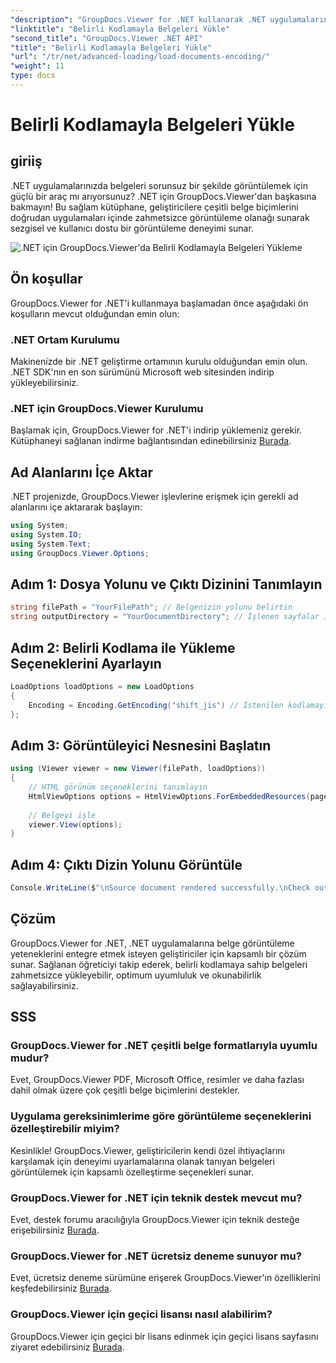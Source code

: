 ```yaml
---
"description": "GroupDocs.Viewer for .NET kullanarak .NET uygulamalarınızı kusursuz belge görüntülemeyle geliştirin. Belgeleri belirli kodlamayla zahmetsizce yükleyin ve görüntüleme deneyimini özelleştirin."
"linktitle": "Belirli Kodlamayla Belgeleri Yükle"
"second_title": "GroupDocs.Viewer .NET API"
"title": "Belirli Kodlamayla Belgeleri Yükle"
"url": "/tr/net/advanced-loading/load-documents-encoding/"
"weight": 11
type: docs
---
```

# Belirli Kodlamayla Belgeleri Yükle

## giriiş
.NET uygulamalarınızda belgeleri sorunsuz bir şekilde görüntülemek için güçlü bir araç mı arıyorsunuz? .NET için GroupDocs.Viewer'dan başkasına bakmayın! Bu sağlam kütüphane, geliştiricilere çeşitli belge biçimlerini doğrudan uygulamaları içinde zahmetsizce görüntüleme olanağı sunarak sezgisel ve kullanıcı dostu bir görüntüleme deneyimi sunar.

![.NET için GroupDocs.Viewer'da Belirli Kodlamayla Belgeleri Yükleme](/viewer/advanced-loading/load-documents-specific-encoding-img.png)

## Ön koşullar
GroupDocs.Viewer for .NET'i kullanmaya başlamadan önce aşağıdaki ön koşulların mevcut olduğundan emin olun:
### .NET Ortam Kurulumu
Makinenizde bir .NET geliştirme ortamının kurulu olduğundan emin olun. .NET SDK'nın en son sürümünü Microsoft web sitesinden indirip yükleyebilirsiniz.
### .NET için GroupDocs.Viewer Kurulumu
Başlamak için, GroupDocs.Viewer for .NET'i indirip yüklemeniz gerekir. Kütüphaneyi sağlanan indirme bağlantısından edinebilirsiniz [Burada](https://releases.groupdocs.com/viewer/net/).

## Ad Alanlarını İçe Aktar
.NET projenizde, GroupDocs.Viewer işlevlerine erişmek için gerekli ad alanlarını içe aktararak başlayın:
```csharp
using System;
using System.IO;
using System.Text;
using GroupDocs.Viewer.Options;
```

## Adım 1: Dosya Yolunu ve Çıktı Dizinini Tanımlayın
```csharp
string filePath = "YourFilePath"; // Belgenizin yolunu belirtin
string outputDirectory = "YourDocumentDirectory"; // İşlenen sayfalar için çıktı dizinini tanımlayın
```
## Adım 2: Belirli Kodlama ile Yükleme Seçeneklerini Ayarlayın
```csharp
LoadOptions loadOptions = new LoadOptions
{
    Encoding = Encoding.GetEncoding("shift_jis") // İstenilen kodlamayı ayarlayın (örneğin, shift_jis)
};
```
## Adım 3: Görüntüleyici Nesnesini Başlatın
```csharp
using (Viewer viewer = new Viewer(filePath, loadOptions))
{
    // HTML görünüm seçeneklerini tanımlayın
    HtmlViewOptions options = HtmlViewOptions.ForEmbeddedResources(pageFilePathFormat);
    
    // Belgeyi işle
    viewer.View(options);
}
```
## Adım 4: Çıktı Dizin Yolunu Görüntüle
```csharp
Console.WriteLine($"\nSource document rendered successfully.\nCheck output in {outputDirectory}.");
```

## Çözüm
GroupDocs.Viewer for .NET, .NET uygulamalarına belge görüntüleme yeteneklerini entegre etmek isteyen geliştiriciler için kapsamlı bir çözüm sunar. Sağlanan öğreticiyi takip ederek, belirli kodlamaya sahip belgeleri zahmetsizce yükleyebilir, optimum uyumluluk ve okunabilirlik sağlayabilirsiniz.
## SSS
### GroupDocs.Viewer for .NET çeşitli belge formatlarıyla uyumlu mudur?
Evet, GroupDocs.Viewer PDF, Microsoft Office, resimler ve daha fazlası dahil olmak üzere çok çeşitli belge biçimlerini destekler.
### Uygulama gereksinimlerime göre görüntüleme seçeneklerini özelleştirebilir miyim?
Kesinlikle! GroupDocs.Viewer, geliştiricilerin kendi özel ihtiyaçlarını karşılamak için deneyimi uyarlamalarına olanak tanıyan belgeleri görüntülemek için kapsamlı özelleştirme seçenekleri sunar.
### GroupDocs.Viewer for .NET için teknik destek mevcut mu?
Evet, destek forumu aracılığıyla GroupDocs.Viewer için teknik desteğe erişebilirsiniz [Burada](https://forum.groupdocs.com/c/viewer/9).
### GroupDocs.Viewer for .NET ücretsiz deneme sunuyor mu?
Evet, ücretsiz deneme sürümüne erişerek GroupDocs.Viewer'ın özelliklerini keşfedebilirsiniz [Burada](https://releases.groupdocs.com/).
### GroupDocs.Viewer için geçici lisansı nasıl alabilirim?
GroupDocs.Viewer için geçici bir lisans edinmek için geçici lisans sayfasını ziyaret edebilirsiniz [Burada](https://purchase.groupdocs.com/temporary-license/).